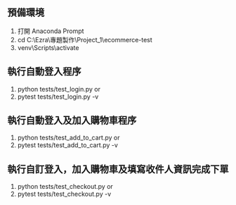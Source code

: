 ## 預備環境
1. 打開 Anaconda Prompt
2. cd C:\Ezra\專題製作\Project_1\ecommerce-test
3. venv\Scripts\activate

## 執行自動登入程序
1. python tests/test_login.py
or
1. pytest tests/test_login.py -v

## 執行自動登入及加入購物車程序
1. python tests/test_add_to_cart.py
or
2. pytest tests/test_add_to_cart.py -v

## 執行自訂登入，加入購物車及填寫收件人資訊完成下單
1. python tests/test_checkout.py
or
2. pytest tests/test_checkout.py -v